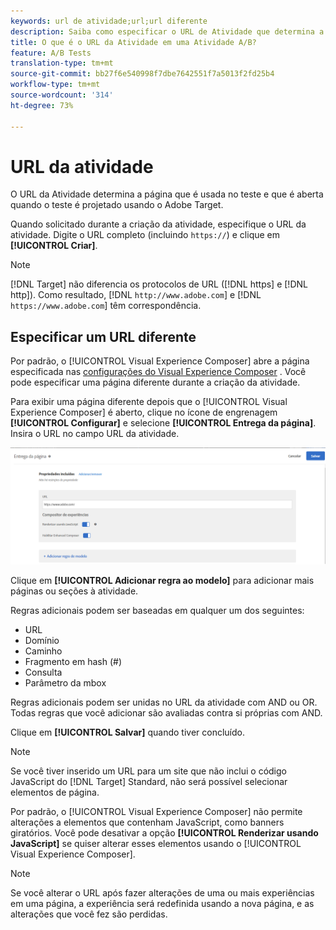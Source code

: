 ```yaml
---
keywords: url de atividade;url;url diferente
description: Saiba como especificar o URL de Atividade que determina a página que é usada no teste e que é aberta quando o teste é projetado usando o Adobe Target.
title: O que é o URL da Atividade em uma Atividade A/B?
feature: A/B Tests
translation-type: tm+mt
source-git-commit: bb27f6e540998f7dbe7642551f7a5013f2fd25b4
workflow-type: tm+mt
source-wordcount: '314'
ht-degree: 73%

---
```



# URL da atividade

O URL da Atividade determina a página que é usada no teste e que é aberta quando o teste é projetado usando o Adobe Target.

Quando solicitado durante a criação da atividade, especifique o URL da atividade. Digite o URL completo (incluindo `https://`) e clique em **[!UICONTROL Criar]**.

>[!NOTE]
>
>[!DNL Target] não diferencia os protocolos de URL ([!DNL https] e [!DNL http]). Como resultado, [!DNL `http://www.adobe.com`] e [!DNL `https://www.adobe.com`] têm correspondência.

## Especificar um URL diferente

Por padrão, o [!UICONTROL Visual Experience Composer] abre a página especificada nas [configurações do Visual Experience Composer](/help/administrating-target/visual-experience-composer-set-up.md)
. Você pode especificar uma página diferente durante a criação da atividade.

Para exibir uma página diferente depois que o [!UICONTROL Visual Experience Composer] é aberto, clique no ícone de engrenagem **[!UICONTROL Configurar]** e selecione **[!UICONTROL Entrega da página]**. Insira o URL no campo URL da atividade.

![Caixa de diálogo Entrega de página](/help/c-activities/t-test-ab/t-test-create-ab/assets/url-config-new.png)

Clique em **[!UICONTROL Adicionar regra ao modelo]** para adicionar mais páginas ou seções à atividade.

Regras adicionais podem ser baseadas em qualquer um dos seguintes:

* URL
* Domínio
* Caminho
* Fragmento em hash (#)
* Consulta
* Parâmetro da mbox

Regras adicionais podem ser unidas no URL da atividade com AND ou OR. Todas regras que você adicionar são avaliadas contra si próprias com AND.

Clique em **[!UICONTROL Salvar]** quando tiver concluído.

>[!NOTE]
>
>Se você tiver inserido um URL para um site que não inclui o código JavaScript do [!DNL Target] Standard, não será possível selecionar elementos de página.

Por padrão, o [!UICONTROL Visual Experience Composer] não permite alterações a elementos que contenham JavaScript, como banners giratórios. Você pode desativar a opção **[!UICONTROL Renderizar usando JavaScript]** se quiser alterar esses elementos usando o [!UICONTROL Visual Experience Composer].

>[!NOTE]
>
>Se você alterar o URL após fazer alterações de uma ou mais experiências em uma página, a experiência será redefinida usando a nova página, e as alterações que você fez são perdidas.
